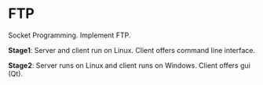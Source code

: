 # FTP
Socket Programming. Implement FTP.

**Stage1**: Server and client run on Linux. Client offers command line interface.

**Stage2**: Server runs on Linux and client runs on Windows. Client offers gui (Qt).